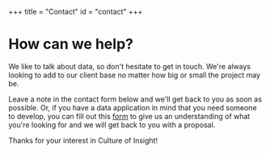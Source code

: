 +++
title = "Contact"
id = "contact"
+++

# How can we help?

We like to talk about data, so don't hesitate to get in touch. We're always looking to add to our client base no matter how big or small the project may be.

Leave a note in the contact form below and we'll get back to you as soon as possible. Or, if you have a data application in mind that you need someone to develop, you can fill out this [form](https://goo.gl/forms/1GOhayNFby75TYk83) to give us an understanding of what you're looking for and we will get back to you with a proposal.

Thanks for your interest in Culture of Insight!
